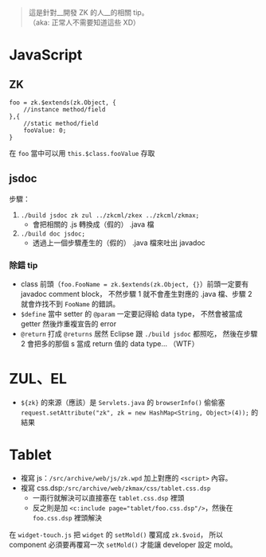 > 這是針對__開發 ZK 的人__的相關 tip。  
> （aka: 正常人不需要知道這些 XD）

JavaScript
==========
ZK
--
	foo = zk.$extends(zk.Object, {
		//instance method/field
	},{
		//static method/field
		fooValue: 0;
	}

在 `foo` 當中可以用 `this.$class.fooValue` 存取

jsdoc
-----
步驟：
1. `./build jsdoc zk zul ../zkcml/zkex ../zkcml/zkmax;`
	* 會把相關的 .js 轉換成（假的） .java 檔
1. `./build doc jsdoc;`
	* 透過上一個步驟產生的（假的） .java 檔來吐出 javadoc

### 除錯 tip ###
* class 前頭（`foo.FooName = zk.$extends(zk.Object, {}`）前頭一定要有 javadoc comment block，
  不然步驟 1 就不會產生對應的 .java 檔、步驟 2 就會炸找不到 `FooName` 的錯誤。
* `$define` 當中 setter 的 `@param` 一定要記得給 data type，
  不然會被當成 getter 然後炸重複宣告的 error
* `@return` 打成 `@returns` 居然 Eclipse 跟 `./build jsdoc` 都照吃，
   然後在步驟 2 會把多的那個 s 當成 return 值的 data type... （WTF）

ZUL、EL
======
* `${zk}` 的來源（應該）是 `Servlets.java` 的 `browserInfo()` 
  偷偷塞 `request.setAttribute("zk", zk = new HashMap<String, Object>(4));` 的結果
  
Tablet
======
* 複寫 js：`/src/archive/web/js/zk.wpd` 加上對應的 `<script>` 內容。
* 複寫 css.dsp:`/src/archive/web/zkmax/css/tablet.css.dsp`
	* 一兩行就解決可以直接塞在 `tablet.css.dsp` 裡頭
	* 反之則是加 `<c:include page="tablet/foo.css.dsp"/>`，然後在 `foo.css.dsp` 裡頭解決

在 `widget-touch.js` 把 `widget` 的 `setMold()` 覆寫成 `zk.$void`，
所以 component 必須要再覆寫一次 `setMold()` 才能讓 developer 設定 mold。